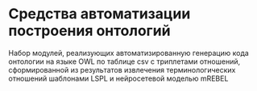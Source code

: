 # Средства автоматизации построения онтологий
Набор модулей, реализующих автоматизированную генерацию кода онтологии на языке OWL по таблице csv с триплетами отношений, сформированной из результатов извлечения терминологических отношений шаблонами LSPL и нейросетевой моделью mREBEL
